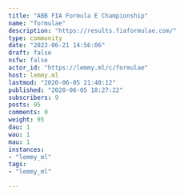 ```yaml
---
title: "ABB FIA Formula E Championship" 
name: "formulae"
description: "https://results.fiaformulae.com/"
type: community
date: "2023-06-21 14:56:06"
draft: false
nsfw: false
actor_id: "https://lemmy.ml/c/formulae"
host: lemmy.ml
lastmod: "2020-06-05 21:40:12"
published: "2020-06-05 18:27:22"
subscribers: 9
posts: 95
comments: 0
weight: 95
dau: 1
wau: 1
mau: 1
instances:
- "lemmy_ml"
tags: 
- "lemmy_ml"

---
```

